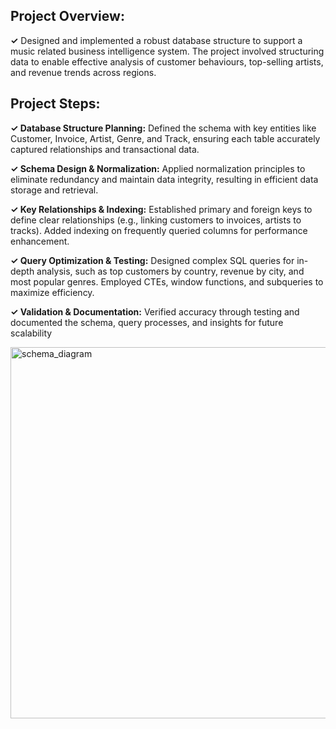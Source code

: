 ## Project Overview:
**✓** Designed and implemented a robust database structure to support a music related business intelligence system. The project involved structuring data to 
enable effective analysis of customer behaviours, top-selling artists, and 
revenue trends across regions.
## Project Steps:
**✓ Database Structure Planning:** Defined the schema with key entities like 
Customer, Invoice, Artist, Genre, and Track, ensuring each table accurately 
captured relationships and transactional data.

**✓ Schema Design & Normalization:** Applied normalization principles to 
eliminate redundancy and maintain data integrity, resulting in efficient data 
storage and retrieval.

**✓ Key Relationships & Indexing:** Established primary and foreign keys to define 
clear relationships (e.g., linking customers to invoices, artists to tracks). 
Added indexing on frequently queried columns for performance 
enhancement.

**✓ Query Optimization & Testing:** Designed complex SQL queries for in-depth 
analysis, such as top customers by country, revenue by city, and most popular 
genres. Employed CTEs, window functions, and subqueries to maximize 
efficiency.

**✓ Validation & Documentation:** Verified accuracy through testing and 
documented the schema, query processes, and insights for future scalability


<img width="594" alt="schema_diagram" src="https://github.com/user-attachments/assets/534e84dd-48b5-47ad-ae16-d4b32edb29df">
